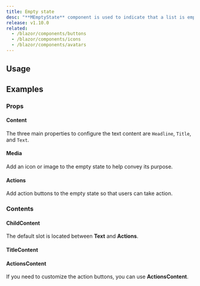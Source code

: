 ```yaml
---
title: Empty state
desc: "**MEmptyState** component is used to indicate that a list is empty or the search results are empty."
release: v1.10.0
related:
  - /blazor/components/buttons
  - /blazor/components/icons
  - /blazor/components/avatars
---
```


## Usage

<masa-example file="Examples.components.empty_states.Usage"></masa-example>

## Examples

### Props

#### Content

The three main properties to configure the text content are `Headline`, `Title`, and `Text`.

<masa-example file="Examples.components.empty_states.Content"></masa-example>

#### Media

Add an icon or image to the empty state to help convey its purpose.

<masa-example file="Examples.components.empty_states.Media"></masa-example>

#### Actions

Add action buttons to the empty state so that users can take action.

<masa-example file="Examples.components.empty_states.Actions"></masa-example>

### Contents

#### ChildContent

The default slot is located between **Text** and **Actions**.

<masa-example file="Examples.components.empty_states.ChildContent"></masa-example>

#### TitleContent

<masa-example file="Examples.components.empty_states.TitleContent"></masa-example>

#### ActionsContent

If you need to customize the action buttons, you can use **ActionsContent**.

<masa-example file="Examples.components.empty_states.ActionsContent"></masa-example>


